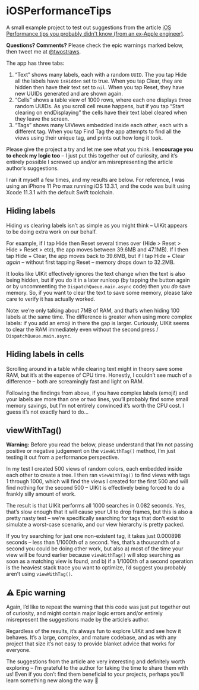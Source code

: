 # iOSPerformanceTips

A small example project to test out suggestions from the article [iOS Performance tips you probably didn't know (from an ex-Apple engineer)](https://www.fadel.io/blog/posts/ios-performance-tips-you-probably-didnt-know/).

**Questions? Comments?** Please check the epic warnings marked below, then tweet me at [@twostraws](https://twitter.com/twostraws).

The app has three tabs:

1. “Text” shows many labels, each with a random `UUID`. The you tap Hide all the labels have `isHidden` set to true. When you tap Clear, they are hidden then have their text set to `nil`. When you tap Reset, they have new UUIDs generated and are shown again.
2. “Cells” shows a table view of 1000 rows, where each one displays three random UUIDs. As you scroll cell reuse happens, but if you tap “Start clearing on endDisplaying” the cells have their text label cleared when they leave the screen.
3. “Tags” shows many UIViews embedded inside each other, each with a different tag. When you tap Find Tag the app attempts to find all the views using their unique tag, and prints out how long it took.

Please give the project a try and let me see what you think. **I encourage you to check my logic too** – I just put this together out of curiosity, and it’s entirely possible I screwed up and/or am misrepresenting the article author’s suggestions.

I ran it myself a few times, and my results are below. For reference, I was using an iPhone 11 Pro max running iOS 13.3.1, and the code was built using Xcode 11.3.1 with the default Swift toolchain.


## Hiding labels

Hiding vs clearing labels isn’t as simple as you might think – UIKit appears to be doing extra work on our behalf.

For example, if I tap Hide then Reset several times over (Hide > Reset > Hide > Reset > etc), the app moves between 39.6MB and 47.1MB). If I then tap Hide + Clear, the app moves back to 39.6MB, but if I tap Hide + Clear *again* – without first tapping Reset – memory drops down to 32.2MB.

It looks like UIKit effectively ignores the text change when the text is also being hidden, but if you do it in a later runloop (by tapping the button again or by uncommenting the `DispatchQueue.main.async` code) then you *do* save memory. So, if you want to clear the text to save some memory, please take care to verify it has actually worked.

Note: we’re only talking about 7MB of RAM, and that’s when hiding 100 labels at the same time. The difference is greater when using more complex labels: if you add an emoji in there the gap is larger. Curiously, UIKit seems to clear the RAM immediately even without the second press / `DispatchQueue.main.async`.



## Hiding labels in cells

Scrolling around in a table while clearing text might in theory save some RAM, but it’s at the expense of CPU time. Honestly, I couldn’t see much of a difference – both are screamingly fast and light on RAM.

Following the findings from above, if you have complex labels (emoji!) and your labels are more than one or two lines, you’ll probably find some small memory savings, but I’m not entirely convinced it’s worth the CPU cost. I guess it’s not exactly hard to do…


## viewWithTag()

**Warning:** Before you read the below, please understand that I’m not passing positive or negative judgement on the `viewWithTag()` method, I’m just testing it out from a performance perspective.

In my test I created 500 views of random colors, each embedded inside each other to create a tree. I then ran `viewWithTag()` to find views with tags 1 through 1000, which will find the views I created for the first 500 and will find nothing for the second 500 – UIKit is effectively being forced to do a frankly silly amount of work.

The result is that UIKit performs all 1000 searches in 0.082 seconds. Yes, that’s slow enough that it will cause your UI to drop frames, but this is also a pretty nasty test – we’re specifically searching for tags that don’t exist to simulate a worst-case scenario, and our view hierarchy is pretty packed.

If you try searching for just one non-existent tag, it takes just 0.000898 seconds – less than 1/1000th of a second. Yes, that’s a thousandth of a second you could be doing other work, but also a) most of the time your view will be found earlier because `viewWithTag()` will stop searching as soon as a matching view is found, and b) if a 1/1000th of a second operation is the heaviest stack trace you want to optimize, I’d suggest you probably aren’t using `viewWithTag()`.


## ⚠️ Epic warning

Again, I’d like to repeat the warning that this code was just put together out of curiosity, and might contain major logic errors and/or entirely misrepresent the suggestions made by the article’s author. 

Regardless of the results, it’s always fun to explore UIKit and see how it behaves. It’s a large, complex, and mature codebase, and as with any project that size it’s not easy to provide blanket advice that works for everyone.

The suggestions from the article are very interesting and definitely worth exploring – I’m grateful to the author for taking the time to share them with us! Even if you don’t find them beneficial to your projects, perhaps you’ll learn something new along the way 🙌
